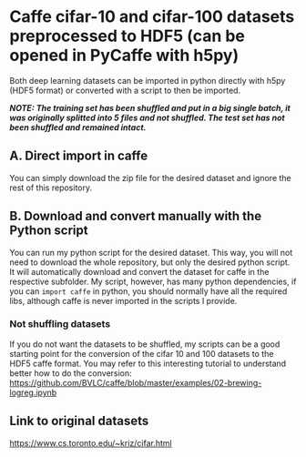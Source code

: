 # Caffe cifar-10 and cifar-100 datasets preprocessed to HDF5 (can be opened in PyCaffe with h5py)
Both deep learning datasets can be imported in python directly with h5py (HDF5 format) or converted with a script to then be imported.

***NOTE: The training set has been shuffled and put in a big single batch, it was originally splitted into 5 files and not shuffled. The test set has not been shuffled and remained intact.***

## A. Direct import in caffe
You can simply download the zip file for the desired dataset and ignore the rest of this repository.

## B. Download and convert manually with the Python script
You can run my python script for the desired dataset. This way, you will not need to download the whole repository, but only the desired python script. It will automatically download and convert the dataset for caffe in the respective subfolder.
My script, however, has many python dependencies, if you can `import caffe` in python, you should normally have all the required libs, although caffe is never imported in the scripts I provide.

### Not shuffling datasets
If you do not want the datasets to be shuffled, my scripts can be a good starting point for the conversion of the cifar 10 and 100 datasets to the HDF5 caffe format. You may refer to this interesting tutorial to understand better how to do the conversion: https://github.com/BVLC/caffe/blob/master/examples/02-brewing-logreg.ipynb

## Link to original datasets
https://www.cs.toronto.edu/~kriz/cifar.html
